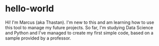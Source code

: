 # hello-world

Hi! I'm Marcus (aka Thastan). I'm new to this and am learning how to use this tool to manage my future projects.
So far, I'm studying Data Science and Python and I've managed to create my first simple code, based on a sample provided by a professor.
